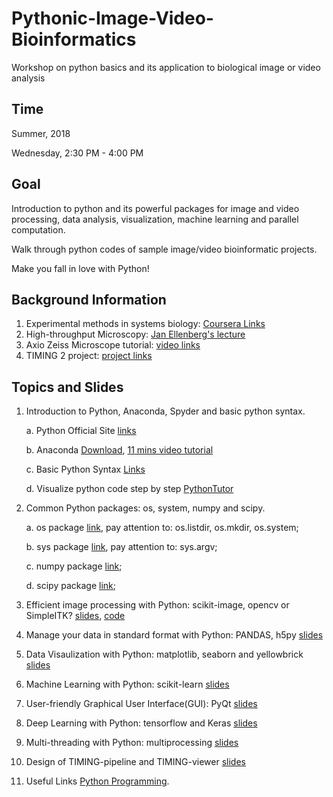 # Pythonic-Image-Video-Bioinformatics
Workshop on python basics and its application to biological image or video analysis

## Time
Summer, 2018

Wednesday, 2:30 PM - 4:00 PM

## Goal
Introduction to python and its powerful packages for image and video processing, data analysis, visualization, machine learning and parallel computation.

Walk through python codes of sample image/video bioinformatic projects.

Make you fall in love with Python!

## Background Information
  1. Experimental methods in systems biology: [Coursera Links](https://www.coursera.org/learn/experimental-methods)
  2. High-throughput Microscopy: [Jan Ellenberg's lecture](https://www.youtube.com/watch?v=QrrCjC1eQaI&t=6s)
  3. Axio Zeiss Microscope tutorial: [video links](https://www.youtube.com/watch?v=_S7Tf3J0ylg&t=1234s)
  4. TIMING 2 project: [project links](https://github.com/troylhy1991/TIMING2)

## Topics and Slides
  1. Introduction to Python, Anaconda, Spyder and basic python syntax.
       
        a. Python Official Site [links](https://www.python.org/)
       
        b. Anaconda [Download](https://www.anaconda.com/download/), [11 mins video tutorial](https://www.youtube.com/watch?v=YJC6ldI3hWk)
       
        c. Basic Python Syntax [Links](https://www.learnpython.org/)
       
        d. Visualize python code step by step [PythonTutor](http://pythontutor.com/)

  2. Common Python packages: os, system, numpy and scipy.
  
        a. os package [link](https://www.tutorialspoint.com/python/os_file_methods.htm), pay attention to: os.listdir, os.mkdir, os.system;
      
        b. sys package [link](https://www.python-course.eu/sys_module.php), pay attention to: sys.argv;
      
        c. numpy package [link](http://cs231n.github.io/python-numpy-tutorial/);
      
        d. scipy package [link](https://www.tutorialspoint.com/scipy/index.htm);
  
  3. Efficient image processing with Python: scikit-image, opencv or SimpleITK? [slides](https://github.com/troylhy1991/Pythonic-Image-Video-Bioinformatics/tree/master/slides), [code](https://github.com/troylhy1991/Pythonic-Image-Video-Bioinformatics/tree/master/samples/No3)
  
  4. Manage your data in standard format with Python: PANDAS, h5py [slides]()
  
  5. Data Visaulization with Python: matplotlib, seaborn and yellowbrick [slides]()
  
  6. Machine Learning with Python: scikit-learn [slides]()
  
  7. User-friendly Graphical User Interface(GUI): PyQt [slides]()
  
  8. Deep Learning with Python: tensorflow and Keras [slides]()
  
  9. Multi-threading with Python: multiprocessing [slides]()
  
  10. Design of TIMING-pipeline and TIMING-viewer [slides]()
  
  11. Useful Links [Python Programming](https://pythonprogramming.net/).



